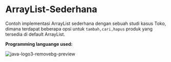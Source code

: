 # ArrayList-Sederhana
Contoh implementasi ArrayList sederhana dengan sebuah studi kasus Toko, dimana terdapat beberapa opsi untuk `tambah,cari,hapus` 
produk yang tersedia di default ArrayList. 



**Programming languange used:**

![java-logo3-removebg-preview](https://user-images.githubusercontent.com/88439222/164267137-f3e1a88e-044b-4637-8a46-42fe3ee2a5a7.png)
